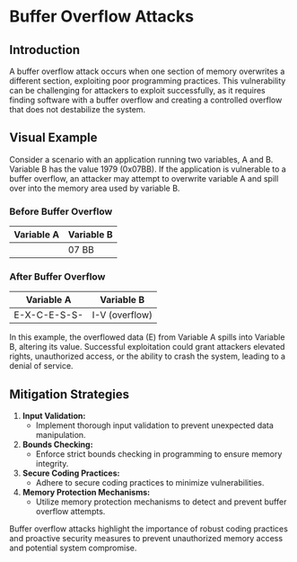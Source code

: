 # Buffer Overflow Attacks

## Introduction

A buffer overflow attack occurs when one section of memory overwrites a different section, exploiting poor programming practices. This vulnerability can be challenging for attackers to exploit successfully, as it requires finding software with a buffer overflow and creating a controlled overflow that does not destabilize the system.

## Visual Example

Consider a scenario with an application running two variables, A and B. Variable B has the value 1979 (0x07BB). If the application is vulnerable to a buffer overflow, an attacker may attempt to overwrite variable A and spill over into the memory area used by variable B.

### Before Buffer Overflow

| Variable A | Variable B |
|------------|------------|
|            | 07 BB      |

### After Buffer Overflow

| Variable A   | Variable B   |
|--------------|--------------|
| E-X-C-E-S-S- | I-V (overflow)|

In this example, the overflowed data (E) from Variable A spills into Variable B, altering its value. Successful exploitation could grant attackers elevated rights, unauthorized access, or the ability to crash the system, leading to a denial of service.

## Mitigation Strategies

1. **Input Validation:**
	- Implement thorough input validation to prevent unexpected data manipulation.
2.  **Bounds Checking:**
	- Enforce strict bounds checking in programming to ensure memory integrity.
3.  **Secure Coding Practices:**
	- Adhere to secure coding practices to minimize vulnerabilities.
4. **Memory Protection Mechanisms:**
	- Utilize memory protection mechanisms to detect and prevent buffer overflow attempts.

Buffer overflow attacks highlight the importance of robust coding practices and proactive security measures to prevent unauthorized memory access and potential system compromise.
